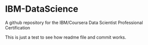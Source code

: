 # IBM-DataScience
A github repository for the IBM/Coursera Data Scientist Professional Certification

This is just a test to see how readme file and commit works.
